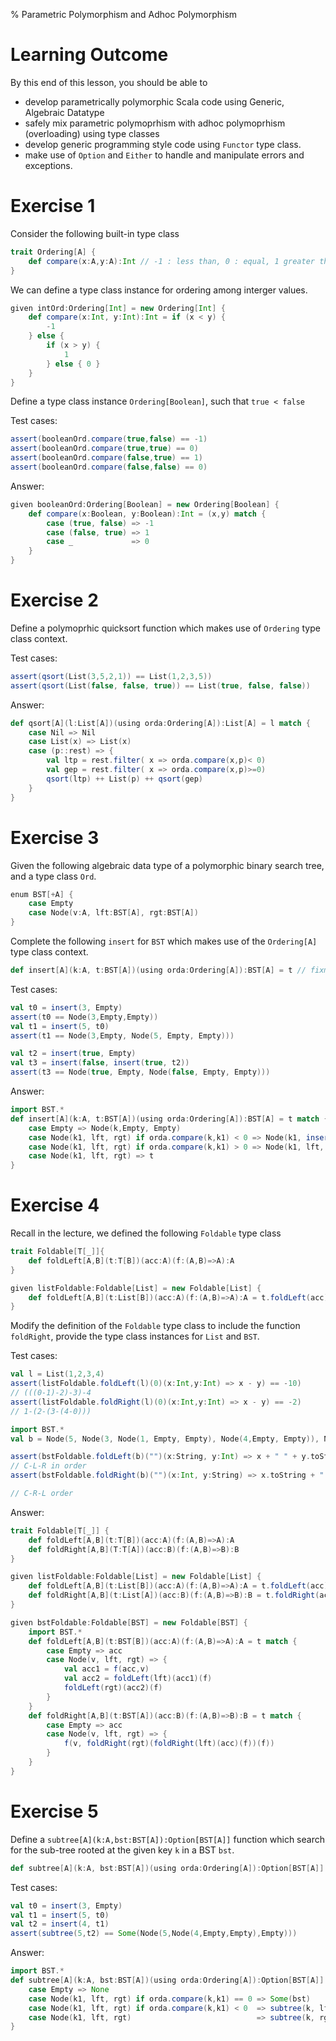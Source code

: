 % Parametric Polymorphism and Adhoc Polymorphism 


# Learning Outcome

By this end of this lesson, you should be able to 

* develop parametrically polymorphic Scala code using Generic, Algebraic Datatype
* safely mix parametric polymoprhism with adhoc polymoprhism (overloading) using type classes 
* develop generic programming style code using `Functor` type class.
* make use of `Option` and `Either` to handle and manipulate errors and exceptions. 

# Exercise 1

Consider the following built-in type class 

```scala
trait Ordering[A] { 
    def compare(x:A,y:A):Int // -1 : less than, 0 : equal, 1 greater than
}
```

We can define a type class instance for ordering among interger values.

```scala
given intOrd:Ordering[Int] = new Ordering[Int] {
    def compare(x:Int, y:Int):Int = if (x < y) {
        -1
    } else {
        if (x > y) {
            1
        } else { 0 }
    }
}
```

Define a type class instance `Ordering[Boolean]`, such that `true < false`

Test cases:
```scala
assert(booleanOrd.compare(true,false) == -1)
assert(booleanOrd.compare(true,true) == 0)
assert(booleanOrd.compare(false,true) == 1)
assert(booleanOrd.compare(false,false) == 0)
```
Answer:

```scala
given booleanOrd:Ordering[Boolean] = new Ordering[Boolean] {
    def compare(x:Boolean, y:Boolean):Int = (x,y) match {
        case (true, false) => -1
        case (false, true) => 1
        case _             => 0
    }
}
```


# Exercise 2

Define a polymoprhic quicksort function which makes use of `Ordering` type class context.


Test cases:

```scala
assert(qsort(List(3,5,2,1)) == List(1,2,3,5))
assert(qsort(List(false, false, true)) == List(true, false, false))
```

Answer:
```scala
def qsort[A](l:List[A])(using orda:Ordering[A]):List[A] = l match {
    case Nil => Nil
    case List(x) => List(x)
    case (p::rest) => {
        val ltp = rest.filter( x => orda.compare(x,p)< 0)
        val gep = rest.filter( x => orda.compare(x,p)>=0)
        qsort(ltp) ++ List(p) ++ qsort(gep)
    }
}
```

# Exercise 3

Given the following algebraic data type of a polymorphic binary search tree, and a type class `Ord`. 

```scala
enum BST[+A] {
    case Empty
    case Node(v:A, lft:BST[A], rgt:BST[A])
}
```

Complete the following `insert` for `BST` which makes use of the `Ordering[A]` type class context.

```scala
def insert[A](k:A, t:BST[A])(using orda:Ordering[A]):BST[A] = t // fixme
```

Test cases:

```scala
val t0 = insert(3, Empty)
assert(t0 == Node(3,Empty,Empty))
val t1 = insert(5, t0)
assert(t1 == Node(3,Empty, Node(5, Empty, Empty)))

val t2 = insert(true, Empty)
val t3 = insert(false, insert(true, t2))
assert(t3 == Node(true, Empty, Node(false, Empty, Empty)))
```

Answer:

```scala
import BST.*
def insert[A](k:A, t:BST[A])(using orda:Ordering[A]):BST[A] = t match {
    case Empty => Node(k,Empty, Empty)
    case Node(k1, lft, rgt) if orda.compare(k,k1) < 0 => Node(k1, insert(k, lft), rgt)
    case Node(k1, lft, rgt) if orda.compare(k,k1) > 0 => Node(k1, lft, insert(k, rgt))
    case Node(k1, lft, rgt) => t
}
```

# Exercise 4

Recall in the lecture, we defined the following `Foldable` type class

```scala
trait Foldable[T[_]]{
    def foldLeft[A,B](t:T[B])(acc:A)(f:(A,B)=>A):A
}

given listFoldable:Foldable[List] = new Foldable[List] {
    def foldLeft[A,B](t:List[B])(acc:A)(f:(A,B)=>A):A = t.foldLeft(acc)(f)
}
```

Modify the definition of the `Foldable` type class to include the function `foldRight`, provide the type class instances for `List` and `BST`.


Test cases:

```scala
val l = List(1,2,3,4)
assert(listFoldable.foldLeft(l)(0)(x:Int,y:Int) => x - y) == -10)
// (((0-1)-2)-3)-4
assert(listFoldable.foldRight(l)(0)(x:Int,y:Int) => x - y) == -2)
// 1-(2-(3-(4-0)))

import BST.*
val b = Node(5, Node(3, Node(1, Empty, Empty), Node(4,Empty, Empty)), Node(7, Empty, Empty))

assert(bstFoldable.foldLeft(b)("")(x:String, y:Int) => x + " " + y.toString)  == " 5 3 1 4 7")
// C-L-R in order
assert(bstFoldable.foldRight(b)("")(x:Int, y:String) => x.toString + " " + y)  == "5 7 3 4 1 ")

// C-R-L order
```


Answer:

```scala
trait Foldable[T[_]] {
    def foldLeft[A,B](t:T[B])(acc:A)(f:(A,B)=>A):A
    def foldRight[A,B](T:T[A])(acc:B)(f:(A,B)=>B):B
}

given listFoldable:Foldable[List] = new Foldable[List] {
    def foldLeft[A,B](t:List[B])(acc:A)(f:(A,B)=>A):A = t.foldLeft(acc)(f)
    def foldRight[A,B](t:List[A])(acc:B)(f:(A,B)=>B):B = t.foldRight(acc)(f)
}

given bstFoldable:Foldable[BST] = new Foldable[BST] {
    import BST.*
    def foldLeft[A,B](t:BST[B])(acc:A)(f:(A,B)=>A):A = t match {
        case Empty => acc
        case Node(v, lft, rgt) => {
            val acc1 = f(acc,v)
            val acc2 = foldLeft(lft)(acc1)(f)
            foldLeft(rgt)(acc2)(f)
        }
    }
    def foldRight[A,B](t:BST[A])(acc:B)(f:(A,B)=>B):B = t match {
        case Empty => acc
        case Node(v, lft, rgt) => {
            f(v, foldRight(rgt)(foldRight(lft)(acc)(f))(f))
        }
    }
}
```

# Exercise 5

Define a `subtree[A](k:A,bst:BST[A]):Option[BST[A]]` function which search for the sub-tree rooted at the given key `k` in a BST `bst`.

```scala
def subtree[A](k:A, bst:BST[A])(using orda:Ordering[A]):Option[BST[A]] = None // TODO: fixme
```
Test cases:

```scala
val t0 = insert(3, Empty)
val t1 = insert(5, t0)
val t2 = insert(4, t1)
assert(subtree(5,t2) == Some(Node(5,Node(4,Empty,Empty),Empty)))
```

Answer:

```scala
import BST.*
def subtree[A](k:A, bst:BST[A])(using orda:Ordering[A]):Option[BST[A]] = bst match {
    case Empty => None
    case Node(k1, lft, rgt) if orda.compare(k,k1) == 0 => Some(bst)
    case Node(k1, lft, rgt) if orda.compare(k,k1) < 0  => subtree(k, lft)
    case Node(k1, lft, rgt)                            => subtree(k, rgt)
}
```